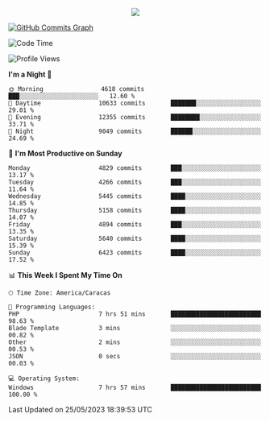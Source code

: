 <p align="center">
  <a href="http://www.github.com/thevacs">
    <img src="https://github-readme-streak-stats.herokuapp.com/?user=thevacs&stroke=ffffff&background=1c1917&ring=0891b2&fire=0891b2&currStreakNum=ffffff&currStreakLabel=0891b2&sideNums=ffffff&sideLabels=ffffff&dates=ffffff&hide_border=true" />
  </a>
  
  <a href="http://www.github.com/thevacs"><img src="https://github-readme-activity-graph.cyclic.app/graph?username=thevacs&bg_color=000000&color=ffffff&line=ff0000&point=ebebeb&area=true&hide_border=true" alt="GitHub Commits Graph" /></a>
  
</p>

<!--START_SECTION:waka-->
![Code Time](http://img.shields.io/badge/Code%20Time-1%2C385%20hrs%2050%20mins-blue)

![Profile Views](http://img.shields.io/badge/Profile%20Views-0-blue)

**I'm a Night 🦉** 

```text
🌞 Morning                4618 commits        ███░░░░░░░░░░░░░░░░░░░░░░   12.60 % 
🌆 Daytime                10633 commits       ███████░░░░░░░░░░░░░░░░░░   29.01 % 
🌃 Evening                12355 commits       ████████░░░░░░░░░░░░░░░░░   33.71 % 
🌙 Night                  9049 commits        ██████░░░░░░░░░░░░░░░░░░░   24.69 % 
```
📅 **I'm Most Productive on Sunday** 

```text
Monday                   4829 commits        ███░░░░░░░░░░░░░░░░░░░░░░   13.17 % 
Tuesday                  4266 commits        ███░░░░░░░░░░░░░░░░░░░░░░   11.64 % 
Wednesday                5445 commits        ████░░░░░░░░░░░░░░░░░░░░░   14.85 % 
Thursday                 5158 commits        ████░░░░░░░░░░░░░░░░░░░░░   14.07 % 
Friday                   4894 commits        ███░░░░░░░░░░░░░░░░░░░░░░   13.35 % 
Saturday                 5640 commits        ████░░░░░░░░░░░░░░░░░░░░░   15.39 % 
Sunday                   6423 commits        ████░░░░░░░░░░░░░░░░░░░░░   17.52 % 
```


📊 **This Week I Spent My Time On** 

```text
🕑︎ Time Zone: America/Caracas

💬 Programming Languages: 
PHP                      7 hrs 51 mins       █████████████████████████   98.63 % 
Blade Template           3 mins              ░░░░░░░░░░░░░░░░░░░░░░░░░   00.82 % 
Other                    2 mins              ░░░░░░░░░░░░░░░░░░░░░░░░░   00.53 % 
JSON                     0 secs              ░░░░░░░░░░░░░░░░░░░░░░░░░   00.03 % 

💻 Operating System: 
Windows                  7 hrs 57 mins       █████████████████████████   100.00 % 
```


 Last Updated on 25/05/2023 18:39:53 UTC
<!--END_SECTION:waka-->
